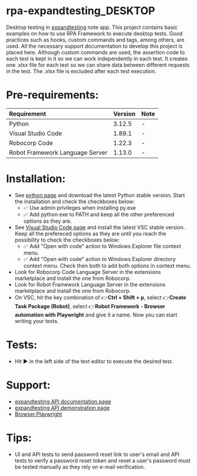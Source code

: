# rpa-expandtesting_DESKTOP

Desktop testing in [expandtesting](https://practice.expandtesting.com/notes/app/) note app. This project contains basic examples on how to use RPA Framework to execute desktop tests. Good practices such as hooks, custom commands and tags, among others, are used. All the necessary support documentation to develop this project is placed here. Although custom commands are used, the assertion code to each test is kept in it so we can work independently in each test. It creates one .xlsx file for each test so we can share data between different requests in the test. The .xlsx file is excluded after each test execution. 

# Pre-requirements:

| Requirement                     | Version        | Note                                                            |
| :------------------------------ |:---------------| :-------------------------------------------------------------- |
| Python                          | 3.12.5         | -                                                               |
| Visual Studio Code              | 1.89.1         | -                                                               |
| Robocorp Code                   | 1.22.3         | -                                                               |
| Robot Framework Language Server | 1.13.0         | -                                                               |

# Installation:

- See [python page](https://www.python.org/downloads/) and download the latest Python stable version. Start the installation and check the checkboxes below: 
  - :white_check_mark: Use admin privileges when installing py.exe 
  - :white_check_mark: Add python.exe to PATH
and keep all the other preferenced options as they are.
- See [Visual Studio Code page](https://code.visualstudio.com/) and install the latest VSC stable version. Keep all the prefereced options as they are until you reach the possibility to check the checkboxes below: 
  - :white_check_mark: Add "Open with code" action to Windows Explorer file context menu. 
  - :white_check_mark: Add "Open with code" action to Windows Explorer directory context menu.
Check then both to add both options in context menu.
- Look for Robocorp Code Language Server in the extensions marketplace and install the one from Robocorp.
- Look for Robot Framework Language Server in the extensions marketplace and install the one from Robocorp.
- On VSC, hit the key combination of :point_right:**Ctrl + Shift + p**, select :point_right:**Create Task Package (Robot)**, select :point_right:**Robot Framework - Browser automation with Playwright** and give it a name. Now you can start writing your tests.

# Tests:

- Hit :arrow_forward: in the left side of the text editor to execute the desired test.

# Support:

- [expandtesting API documentation page](https://practice.expandtesting.com/notes/api/api-docs/)
- [expandtesting API demonstration page](https://www.youtube.com/watch?v=bQYvS6EEBZc)
- [Browser.Playwright](https://rpaframework.org/libraries/browser_playwright/)

# Tips:

- UI and API tests to send password reset link to user's email and API tests to verify a password reset token and reset a user's password must be tested manually as they rely on e-mail verification.
  
